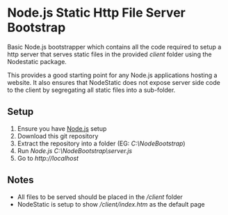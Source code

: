 Node.js Static Http File Server Bootstrap
=========================================

Basic Node.js bootstrapper which contains all the code required to setup a http server that serves static files in the provided _client_ folder using the Nodestatic package.

This provides a good starting point for any Node.js applications hosting a website.  It also ensures that NodeStatic does not expose server side code to the client by segregating all static files into a sub-folder.

Setup
-----

1. Ensure you have [Node.js](http://nodejs.org/) setup 
2. Download this git repository
3. Extract the repository into a folder (EG: _C:\NodeBootstrap_)
4. Run _Node.js C:\NodeBootstrap\server.js_
5. Go to _http://localhost_

Notes
-----

* All files to be served should be placed in the _/client_ folder
* NodeStatic is setup to show _/client/index.htm_ as the default page